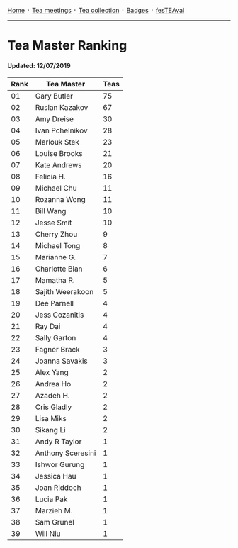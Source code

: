 [Home](./README.md) ᛫ [Tea meetings](./MEETINGS.md) ᛫ [Tea collection](./COLLECTION.md) ᛫ [Badges](./BADGES.md) ᛫ [fesTEAval](./FESTEAVAL.md)

-----

# Tea Master Ranking
#### Updated: 12/07/2019

| Rank | Tea Master         | Teas |
|------|--------------------|------|
| 01   | Gary Butler        | 75   |
| 02   | Ruslan Kazakov     | 67   |
| 03   | Amy Dreise         | 30   |
| 04   | Ivan Pchelnikov    | 28   |
| 05   | Marlouk Stek       | 23   |
| 06   | Louise Brooks      | 21   |
| 07   | Kate Andrews       | 20   |
| 08   | Felicia H.         | 16   |
| 09   | Michael Chu        | 11   |
| 10   | Rozanna Wong       | 11   |
| 11   | Bill Wang          | 10   |
| 12   | Jesse Smit         | 10   |
| 13   | Cherry Zhou        | 9    |
| 14   | Michael Tong       | 8    |
| 15   | Marianne G.        | 7    |
| 16   | Charlotte Bian     | 6    |
| 17   | Mamatha R.         | 5    |
| 18   | Sajith Weerakoon   | 5    |
| 19   | Dee Parnell        | 4    |
| 20   | Jess Cozanitis     | 4    |
| 21   | Ray Dai            | 4    |
| 22   | Sally Garton       | 4    |
| 23   | Fagner Brack       | 3    |
| 24   | Joanna Savakis     | 3    |
| 25   | Alex Yang          | 2    |
| 26   | Andrea Ho          | 2    |
| 27   | Azadeh H.          | 2    |
| 28   | Cris Gladly        | 2    |
| 29   | Lisa Miks          | 2    |
| 30   | Sikang Li          | 2    |
| 31   | Andy R Taylor      | 1    |
| 32   | Anthony Sceresini  | 1    |
| 33   | Ishwor Gurung      | 1    |
| 34   | Jessica Hau        | 1    |
| 35   | Joan Riddoch       | 1    |
| 36   | Lucia Pak          | 1    |
| 37   | Marzieh M.         | 1    |
| 38   | Sam Grunel         | 1    |
| 39   | Will Niu           | 1    |
